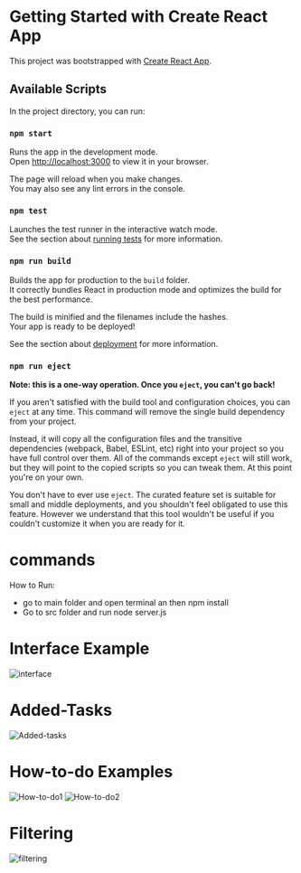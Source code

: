 # Getting Started with Create React App

This project was bootstrapped with [Create React App](https://github.com/facebook/create-react-app).

## Available Scripts

In the project directory, you can run:

### `npm start`

Runs the app in the development mode.\
Open [http://localhost:3000](http://localhost:3000) to view it in your browser.

The page will reload when you make changes.\
You may also see any lint errors in the console.

### `npm test`

Launches the test runner in the interactive watch mode.\
See the section about [running tests](https://facebook.github.io/create-react-app/docs/running-tests) for more information.

### `npm run build`

Builds the app for production to the `build` folder.\
It correctly bundles React in production mode and optimizes the build for the best performance.

The build is minified and the filenames include the hashes.\
Your app is ready to be deployed!

See the section about [deployment](https://facebook.github.io/create-react-app/docs/deployment) for more information.

### `npm run eject`

**Note: this is a one-way operation. Once you `eject`, you can't go back!**

If you aren't satisfied with the build tool and configuration choices, you can `eject` at any time. This command will remove the single build dependency from your project.

Instead, it will copy all the configuration files and the transitive dependencies (webpack, Babel, ESLint, etc) right into your project so you have full control over them. All of the commands except `eject` will still work, but they will point to the copied scripts so you can tweak them. At this point you're on your own.

You don't have to ever use `eject`. The curated feature set is suitable for small and middle deployments, and you shouldn't feel obligated to use this feature. However we understand that this tool wouldn't be useful if you couldn't customize it when you are ready for it.


<h1>commands</h1>
How to Run:

* go to main folder and open terminal an then npm install
* Go to src folder and run node server.js


<h1>Interface Example</h1>

![interface](https://github.com/user-attachments/assets/343ecd43-13da-47ca-b571-ef12ffb46875)


<h1>Added-Tasks</h1>
 

![Added-tasks](https://github.com/user-attachments/assets/2896742a-e5c9-4233-b848-4234b483d525)


<h1>How-to-do Examples</h1>

![How-to-do1](https://github.com/user-attachments/assets/b4327a75-301e-407f-8bae-6339e86b8bd3)
![How-to-do2](https://github.com/user-attachments/assets/3f01d90c-c552-45d3-a138-f036ed27dd3c)


<h1>Filtering</h1>


![filtering](https://github.com/user-attachments/assets/6652dac2-c93d-448b-85cb-2ba58d28320f)
